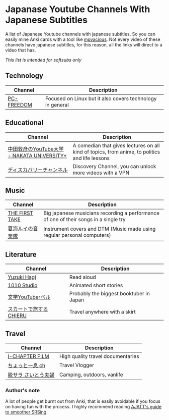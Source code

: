 # Japanase Youtube Channels With Japanese Subtitles
A list of Japanese Youtube channels with japanese subtitles. So you can easily mine Anki cards with a tool like [mpvacious](https://github.com/Ajatt-Tools/mpvacious).
Not every video of these channels have japanese subtitles, for this reason, all the links will direct to a video that has. 

*This list is intended for softsubs only*

## Technology

| Channel | Description   |
| ------------------------------------------------------------------ | --------------------------------------------------- |
| [PC-FREEDOM](https://www.youtube.com/watch?v=hNwAhPsin0I/)        | Focused on Linux but it also covers technology in general|


## Educational

| Channel | Description                                              |
| ------------------------------------------------------------------ | -------------------------------------------------------- |
| [中田敦彦のYouTube大学 - NAKATA UNIVERSITY*](https://www.youtube.com/watch?v=PXtRaM8sZRc)  | A comedian that gives lectures on all kind of topics, from anime, to politics and life lessons |
| [ディスカバリーチャンネル](https://www.youtube.com/watch?v=xR3WQvxikqA)  | Discovery Channel, you can unlock more videos with a VPN |


## Music
| Channel | Description      |
| ------------------------------------------------------------------ | -------------------------------------------------------- |
| [THE FIRST TAKE](https://www.youtube.com/watch?v=0mtHh0k6sVg)  | Big japanese musicians recording a performance of one of their songs in a single try | 
| [夏海ルイの音楽隊](https://www.youtube.com/watch?v=Mh_p3yMmt5k) | Instrument covers and DTM (Music made using regular personal computers) |

## Literature
| Channel | Description      |
| ------------------------------------------------------------------ | -------------------------------------------------------- |
| [Yuzuki Hagi](https://www.youtube.com/watch?v=C342-Uj5nQ0)  | Read aloud | 
| [1010 Studio](https://www.youtube.com/watch?v=OSkQy4EvRnE)  | Animated short stories | 
| [文学YouTuberベル](https://www.youtube.com/watch?v=6Y98pbths-U) | Probably the biggest booktuber in Japan |
| [スカートで旅するCHIERU](https://www.youtube.com/watch?v=hedmHpk5wQk) | Travel anywhere with a skirt |



## Travel
| Channel | Description      |
| --------------------------------------------------------------- | -------------------------------------------------------- |
| [I-CHAPTER FILM ](https://www.youtube.com/watch?v=6ySFvELmPHA)  | High quality travel documentaries | 
| [ちょっと一息 ch](https://www.youtube.com/watch?v=-6ALQf0ICpU) | Travel Vlogger |
| [脱サラ さいとう夫婦](https://www.youtube.com/watch?v=ymUhXb9-s9k) | Camping, outdoors, vanlife  |

### Author's note
A lot of people get burnt out from Anki, that is easily avoidable if you focus on having fun with the process. I highly recommend reading [AJATT's guide to smoother SRSing](http://www.alljapaneseallthetime.com/blog/secrets-to-smoother-srsing-part-1-the-srs-is-a-servant-not-a-master/).

